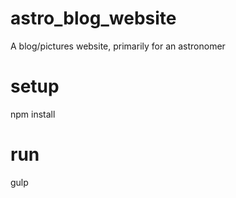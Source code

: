# astro_blog_website
A blog/pictures website, primarily for an astronomer

# setup
npm install

# run
gulp
